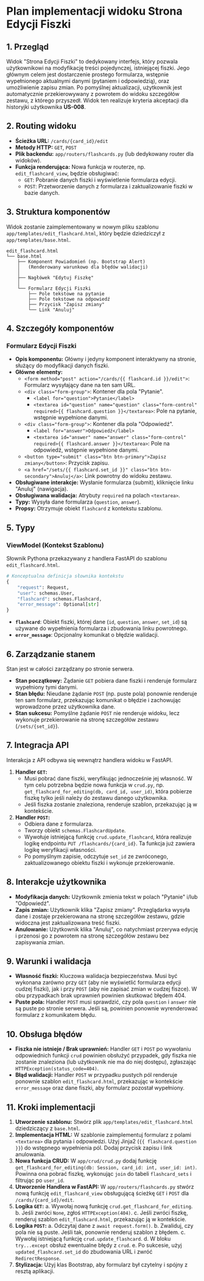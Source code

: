 # Plan implementacji widoku Strona Edycji Fiszki

## 1. Przegląd
Widok "Strona Edycji Fiszki" to dedykowany interfejs, który pozwala użytkownikowi na modyfikację treści pojedynczej, istniejącej fiszki. Jego głównym celem jest dostarczenie prostego formularza, wstępnie wypełnionego aktualnymi danymi (pytaniem i odpowiedzią), oraz umożliwienie zapisu zmian. Po pomyślnej aktualizacji, użytkownik jest automatycznie przekierowywany z powrotem do widoku szczegółów zestawu, z którego przyszedł. Widok ten realizuje kryteria akceptacji dla historyjki użytkownika **US-008**.

## 2. Routing widoku
- **Ścieżka URL:** `/cards/{card_id}/edit`
- **Metody HTTP:** `GET`, `POST`
- **Plik backendu:** `app/routers/flashcards.py` (lub dedykowany router dla widoków).
- **Funkcja renderująca:** Nowa funkcja w routerze, np. `edit_flashcard_view`, będzie obsługiwać:
    - `GET`: Pobranie danych fiszki i wyświetlenie formularza edycji.
    - `POST`: Przetworzenie danych z formularza i zaktualizowanie fiszki w bazie danych.

## 3. Struktura komponentów
Widok zostanie zaimplementowany w nowym pliku szablonu `app/templates/edit_flashcard.html`, który będzie dziedziczył z `app/templates/base.html`.

```
edit_flashcard.html
└── base.html
    ├── Komponent Powiadomień (np. Bootstrap Alert)
    │   (Renderowany warunkowo dla błędów walidacji)
    │
    ├── Nagłówek "Edytuj Fiszkę"
    │
    └── Formularz Edycji Fiszki
        ├── Pole tekstowe na pytanie
        ├── Pole tekstowe na odpowiedź
        ├── Przycisk "Zapisz zmiany"
        └── Link "Anuluj"
```

## 4. Szczegóły komponentów

### Formularz Edycji Fiszki
- **Opis komponentu:** Główny i jedyny komponent interaktywny na stronie, służący do modyfikacji danych fiszki.
- **Główne elementy:**
    - `<form method="post" action="/cards/{{ flashcard.id }}/edit">`: Formularz wysyłający dane na ten sam URL.
    - `<div class="form-group">`: Kontener dla pola "Pytanie".
        - `<label for="question">Pytanie</label>`
        - `<textarea id="question" name="question" class="form-control" required>{{ flashcard.question }}</textarea>`: Pole na pytanie, wstępnie wypełnione danymi.
    - `<div class="form-group">`: Kontener dla pola "Odpowiedź".
        - `<label for="answer">Odpowiedź</label>`
        - `<textarea id="answer" name="answer" class="form-control" required>{{ flashcard.answer }}</textarea>`: Pole na odpowiedź, wstępnie wypełnione danymi.
    - `<button type="submit" class="btn btn-primary">Zapisz zmiany</button>`: Przycisk zapisu.
    - `<a href="/sets/{{ flashcard.set_id }}" class="btn btn-secondary">Anuluj</a>`: Link powrotny do widoku zestawu.
- **Obsługiwane interakcje:** Wysłanie formularza (submit), kliknięcie linku "Anuluj" (nawigacja).
- **Obsługiwana walidacja:** Atrybuty `required` na polach `<textarea>`.
- **Typy:** Wysyła dane formularza (`question`, `answer`).
- **Propsy:** Otrzymuje obiekt `flashcard` z kontekstu szablonu.

## 5. Typy

### ViewModel (Kontekst Szablonu)
Słownik Pythona przekazywany z handlera FastAPI do szablonu `edit_flashcard.html`.
```python
# Konceptualna definicja słownika kontekstu
{
    "request": Request,
    "user": schemas.User,
    "flashcard": schemas.Flashcard,
    "error_message": Optional[str]
}
```
- **`flashcard`**: Obiekt fiszki, której dane (`id`, `question`, `answer`, `set_id`) są używane do wypełnienia formularza i zbudowania linku powrotnego.
- **`error_message`**: Opcjonalny komunikat o błędzie walidacji.

## 6. Zarządzanie stanem
Stan jest w całości zarządzany po stronie serwera.
- **Stan początkowy:** Żądanie `GET` pobiera dane fiszki i renderuje formularz wypełniony tymi danymi.
- **Stan błędu:** Nieudane żądanie `POST` (np. puste pola) ponownie renderuje ten sam formularz, przekazując komunikat o błędzie i zachowując wprowadzone przez użytkownika dane.
- **Stan sukcesu:** Pomyślne żądanie `POST` nie renderuje widoku, lecz wykonuje przekierowanie na stronę szczegółów zestawu (`/sets/{set_id}`).

## 7. Integracja API
Interakcja z API odbywa się wewnątrz handlera widoku w FastAPI.
1.  **Handler `GET`:**
    - Musi pobrać dane fiszki, weryfikując jednocześnie jej własność. W tym celu potrzebna będzie nowa funkcja w `crud.py`, np. `get_flashcard_for_editing(db, card_id, user_id)`, która pobierze fiszkę tylko jeśli należy do zestawu danego użytkownika.
    - Jeśli fiszka zostanie znaleziona, renderuje szablon, przekazując ją w kontekście.
2.  **Handler `POST`:**
    - Odbiera dane z formularza.
    - Tworzy obiekt `schemas.FlashcardUpdate`.
    - Wywołuje istniejącą funkcję `crud.update_flashcard`, która realizuje logikę endpointu `PUT /flashcards/{card_id}`. Ta funkcja już zawiera logikę weryfikacji własności.
    - Po pomyślnym zapisie, odczytuje `set_id` ze zwróconego, zaktualizowanego obiektu fiszki i wykonuje przekierowanie.

## 8. Interakcje użytkownika
- **Modyfikacja danych:** Użytkownik zmienia tekst w polach "Pytanie" i/lub "Odpowiedź".
- **Zapis zmian:** Użytkownik klika "Zapisz zmiany". Przeglądarka wysyła dane i zostaje przekierowana na stronę szczegółów zestawu, gdzie widoczna jest zaktualizowana treść fiszki.
- **Anulowanie:** Użytkownik klika "Anuluj", co natychmiast przerywa edycję i przenosi go z powrotem na stronę szczegółów zestawu bez zapisywania zmian.

## 9. Warunki i walidacja
- **Własność fiszki:** Kluczowa walidacja bezpieczeństwa. Musi być wykonana zarówno przy `GET` (aby nie wyświetlić formularza edycji cudzej fiszki), jak i przy `POST` (aby nie zapisać zmian w cudzej fiszce). W obu przypadkach brak uprawnień powinien skutkować błędem 404.
- **Puste pola:** Handler `POST` musi sprawdzić, czy pola `question` i `answer` nie są puste po stronie serwera. Jeśli są, powinien ponownie wyrenderować formularz z komunikatem błędu.

## 10. Obsługa błędów
- **Fiszka nie istnieje / Brak uprawnień:** Handler `GET` i `POST` po wywołaniu odpowiednich funkcji `crud` powinien obsłużyć przypadek, gdy fiszka nie zostanie znaleziona (lub użytkownik nie ma do niej dostępu), zgłaszając `HTTPException(status_code=404)`.
- **Błąd walidacji:** Handler `POST` w przypadku pustych pól renderuje ponownie szablon `edit_flashcard.html`, przekazując w kontekście `error_message` oraz dane fiszki, aby formularz pozostał wypełniony.

## 11. Kroki implementacji
1.  **Utworzenie szablonu:** Stwórz plik `app/templates/edit_flashcard.html` dziedziczący z `base.html`.
2.  **Implementacja HTML:** W szablonie zaimplementuj formularz z polami `<textarea>` dla pytania i odpowiedzi. Użyj Jinja2 (`{{ flashcard.question }}`) do wstępnego wypełnienia pól. Dodaj przycisk zapisu i link anulowania.
3.  **Nowa funkcja CRUD:** W `app/crud/crud.py` dodaj funkcję `get_flashcard_for_editing(db: Session, card_id: int, user_id: int)`. Powinna ona pobrać fiszkę, wykonując `join` do tabeli `flashcard_sets` i filtrując po `user_id`.
4.  **Utworzenie Handlera w FastAPI:** W `app/routers/flashcards.py` stwórz nową funkcję `edit_flashcard_view` obsługującą ścieżkę `GET` i `POST` dla `/cards/{card_id}/edit`.
5.  **Logika `GET`:**
    a. Wywołaj nową funkcję `crud.get_flashcard_for_editing`.
    b. Jeśli zwróci `None`, zgłoś `HTTPException(404)`.
    c. Jeśli zwróci fiszkę, renderuj szablon `edit_flashcard.html`, przekazując ją w kontekście.
6.  **Logika `POST`:**
    a. Odczytaj dane z `await request.form()`.
    b. Zwaliduj, czy pola nie są puste. Jeśli tak, ponownie renderuj szablon z błędem.
    c. Wywołaj istniejącą funkcję `crud.update_flashcard`.
    d. W bloku `try...except` obsłuż ewentualne błędy z `crud`.
    e. Po sukcesie, użyj `updated_flashcard.set_id` do zbudowania URL i zwróć `RedirectResponse`.
7.  **Stylizacja:** Użyj klas Bootstrap, aby formularz był czytelny i spójny z resztą aplikacji.
